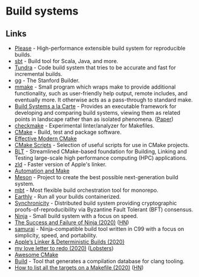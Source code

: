 # Build systems

## Links

* [Please](https://github.com/thought-machine/please) - High-performance extensible build system for reproducible builds.
* [sbt](https://github.com/sbt/sbt) - Build tool for Scala, Java, and more.
* [Tundra](https://github.com/deplinenoise/tundra) - Code build system that tries to be accurate and fast for incremental builds.
* [gg](https://github.com/StanfordSNR/gg) - The Stanford Builder.
* [mmake](https://github.com/tj/mmake) - Small program which wraps make to provide additional functionality, such as user-friendly help output, remote includes, and eventually more. It otherwise acts as a pass-through to standard make.
* [Build Systems a la Carte](https://github.com/snowleopard/build) - Provides an executable framework for developing and comparing build systems, viewing them as related points in landscape rather than as isolated phenomena. \([Paper](https://www.cambridge.org/core/journals/journal-of-functional-programming/article/build-systems-a-la-carte-theory-and-practice/097CE52C750E69BD16B78C318754C7A4)\)
* [checkmake](https://github.com/mrtazz/checkmake) - Experimental linter/analyzer for Makefiles.
* [CMake](https://cmake.org/) - Build, test and package software.
* [Effective Modern CMake](https://gist.github.com/mbinna/c61dbb39bca0e4fb7d1f73b0d66a4fd1)
* [CMake Scripts](https://github.com/StableCoder/cmake-scripts) - Selection of useful scripts for use in CMake projects.
* [BLT](https://github.com/LLNL/blt) - Streamlined CMake-based foundation for Building, Linking and Testing large-scale high performance computing \(HPC\) applications.
* [zld](https://github.com/michaeleisel/zld) - Faster version of Apple's linker.
* [Automation and Make](https://swcarpentry.github.io/make-novice/)
* [Meson](https://github.com/mesonbuild/meson) - Project to create the best possible next-generation build system.
* [mbt](https://github.com/mbtproject/mbt) - Most flexible build orchestration tool for monorepo.
* [Earthly](https://github.com/earthly/earthly) - Run all your builds containerized.
* [Synchronicity](https://github.com/iqlusioninc/synchronicity) - Distributed build system providing cryptographic proofs-of-reproducibility via Byzantine Fault Tolerant \(BFT\) consensus.
* [Ninja](https://github.com/ninja-build/ninja) - Small build system with a focus on speed.
* [The Success and Failure of Ninja \(2020\)](http://neugierig.org/software/blog/2020/05/ninja.html) \([HN](https://news.ycombinator.com/item?id=23157783)\)
* [samurai](https://github.com/michaelforney/samurai) - Ninja-compatible build tool written in C99 with a focus on simplicity, speed, and portability.
* [Apple’s Linker & Deterministic Builds \(2020\)](https://milen.me/writings/apple-linker-ld64-deterministic-builds-oso-prefix/)
* [my love letter to redo \(2020\)](https://fzakaria.com/2020/06/08/my-love-letter-to-redo.html) \([Lobsters](https://lobste.rs/s/j96fsz/my_love_letter_redo)\)
* [Awesome CMake](https://github.com/onqtam/awesome-cmake)
* [Build](https://github.com/rizsotto/Bear) - Tool that generates a compilation database for clang tooling.
* [How to list all the targets on a Makefile \(2020\)](https://diamantidis.github.io/tips/2020/07/01/list-makefile-targets) \([HN](https://news.ycombinator.com/item?id=23702756)\)

